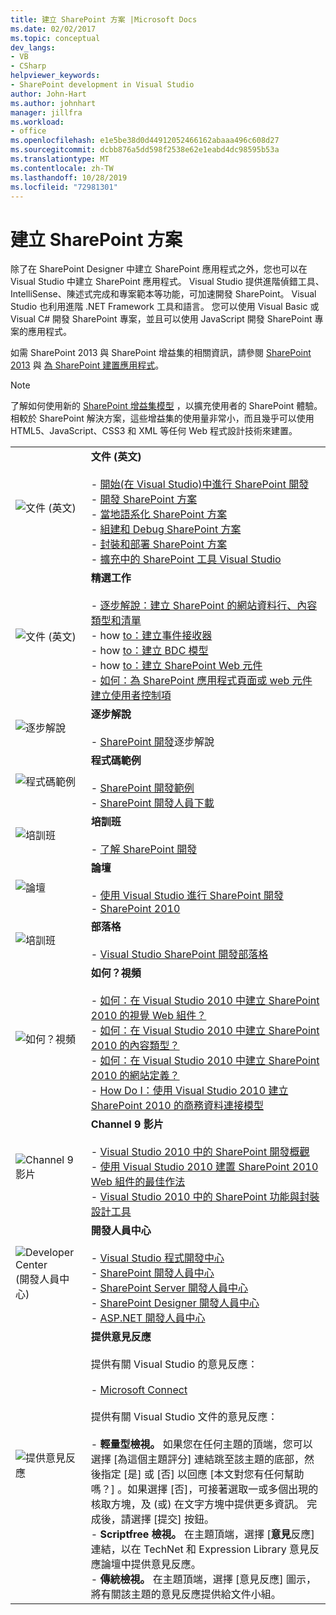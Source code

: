 ```yaml
---
title: 建立 SharePoint 方案 |Microsoft Docs
ms.date: 02/02/2017
ms.topic: conceptual
dev_langs:
- VB
- CSharp
helpviewer_keywords:
- SharePoint development in Visual Studio
author: John-Hart
ms.author: johnhart
manager: jillfra
ms.workload:
- office
ms.openlocfilehash: e1e5be38d0d44912052466162abaaa496c608d27
ms.sourcegitcommit: dcbb876a5dd598f2538e62e1eabd4dc98595b53a
ms.translationtype: MT
ms.contentlocale: zh-TW
ms.lasthandoff: 10/28/2019
ms.locfileid: "72981301"
---
```

# <a name="create-sharepoint-solutions"></a>建立 SharePoint 方案
  除了在 SharePoint Designer 中建立 SharePoint 應用程式之外，您也可以在 Visual Studio 中建立 SharePoint 應用程式。 Visual Studio 提供進階偵錯工具、IntelliSense、陳述式完成和專案範本等功能，可加速開發 SharePoint。 Visual Studio 也利用進階 .NET Framework 工具和語言。 您可以使用 Visual Basic 或 Visual C# 開發 SharePoint 專案，並且可以使用 JavaScript 開發 SharePoint 專案的應用程式。

 如需 SharePoint 2013 與 SharePoint 增益集的相關資訊，請參閱 [SharePoint 2013](https://products.office.com/previous-versions/microsoft-sharepoint-2013) 與 [為 SharePoint 建置應用程式](/sharepoint/dev/sp-add-ins/sharepoint-add-ins)。

> [!NOTE]
> 了解如何使用新的 [SharePoint 增益集模型](/sharepoint/dev/sp-add-ins/sharepoint-add-ins) ，以擴充使用者的 SharePoint 體驗。 相較於 SharePoint 解決方案，這些增益集的使用量非常小，而且幾乎可以使用 HTML5、JavaScript、CSS3 和 XML 等任何 Web 程式設計技術來建置。

|||
|-|-|
|![文件 (英文)](../sharepoint/media/vs-icon-documentation.gif "文件")|**文件 (英文)**<br /><br /> -   [開始&#40;在 Visual Studio&#41;中進行 SharePoint 開發](../sharepoint/getting-started-sharepoint-development-in-visual-studio.md)<br />-   [開發 SharePoint 方案](../sharepoint/developing-sharepoint-solutions.md)<br />-   [當地語系化 SharePoint 方案](../sharepoint/localizing-sharepoint-solutions.md)<br />-   [組建和 Debug SharePoint 方案](../sharepoint/building-and-debugging-sharepoint-solutions.md)<br />-   [封裝和部署 SharePoint 方案](../sharepoint/packaging-and-deploying-sharepoint-solutions.md)<br />-   [擴充中的 SharePoint 工具 Visual Studio](../sharepoint/extending-the-sharepoint-tools-in-visual-studio.md)|
|![文件 (英文)](../sharepoint/media/vs-icon-documentation.gif "文件")|**精選工作**<br /><br /> -   [逐步解說：建立 SharePoint 的網站資料行、內容類型和清單](../sharepoint/walkthrough-create-a-site-column-content-type-and-list-for-sharepoint.md)<br />-   how [to：建立事件接收器](../sharepoint/how-to-create-an-event-receiver.md)<br />-   how [to：建立 BDC 模型](../sharepoint/how-to-create-a-bdc-model.md)<br />-   how [to：建立 SharePoint Web 元件](../sharepoint/how-to-create-a-sharepoint-web-part.md)<br />-   [如何：為 SharePoint 應用程式頁面或 web 元件建立使用者控制項](../sharepoint/how-to-create-a-user-control-for-a-sharepoint-application-page-or-web-part.md)|
|![逐步解說](../sharepoint/media/vs-icon-walkthroughs.gif "逐步解說")|**逐步解說**<br /><br /> -   [SharePoint 開發](../sharepoint/sharepoint-development-walkthroughs.md)逐步解說|
|![程式碼範例](../sharepoint/media/vs-icon-codesamples.gif "程式碼範例")|**程式碼範例**<br /><br /> -   [SharePoint 開發範例](../sharepoint/sharepoint-development-samples.md)<br />-   [SharePoint 開發人員下載](/sharepoint/dev/)|
|![培訓班](../sharepoint/media/vs-icon-training.gif "訓練")|**培訓班**<br /><br /> -   [了解 SharePoint 開發](/sharepoint/dev/)|
|![論壇](../sharepoint/media/vs-icon-forums.gif "論壇")|**論壇**<br /><br /> -   [使用 Visual Studio 進行 SharePoint 開發](https://social.msdn.microsoft.com/Forums/vstudio/home?forum=vssharepointdevelopment)<br />-   [SharePoint 2010](https://social.msdn.microsoft.com/Forums/sharepoint/home?category=sharepoint2010,sharepoint)|
|![培訓班](../sharepoint/media/vs-icon-training.gif "訓練")|**部落格**<br /><br /> -   [Visual Studio SharePoint 開發部落格](https://blogs.msdn.microsoft.com/vssharepointtoolsblog/)|
|![如何？視頻](../sharepoint/media/vs-icon-howdoivideos.gif "如何？視頻")|**如何？視頻**<br /><br /> -   [如何：在 Visual Studio 2010 中建立 SharePoint 2010 的視覺 Web 組件？](https://visualstudio.microsoft.com/)<br />-   [如何：在 Visual Studio 2010 中建立 SharePoint 2010 的內容類型？](/previous-versions/visualstudio/visual-studio-2010/dd831853\(v\=vs.100\))<br />-   [如何：在 Visual Studio 2010 中建立 SharePoint 2010 的網站定義？](/previous-versions/visualstudio/visual-studio-2010/dd831853\(v\=vs.100\))<br />-   [How Do I：使用 Visual Studio 2010 建立 SharePoint 2010 的商務資料連接模型](/previous-versions/visualstudio/visual-studio-2010/dd831853\(v\=vs.100\))|
|![Channel 9 影片](../sharepoint/media/vs-icon-channel9videos.gif "Channel 9 的影片")|**Channel 9 影片**<br /><br /> -   [Visual Studio 2010 中的 SharePoint 開發概觀](https://channel9.msdn.com/blogs/funkyonex/overview-of-sharepoint-development-in-visual-studio-2010)<br />-   [使用 Visual Studio 2010 建置 SharePoint 2010 Web 組件的最佳作法](https://channel9.msdn.com/blogs/funkyonex/best-practices-on-building-sharepoint-2010-web-parts-with-visual-studio-2010)<br />-   [Visual Studio 2010 中的 SharePoint 功能與封裝設計工具](https://channel9.msdn.com/blogs/funkyonex/sharepoint-feature-and-package-designers-in-visual-studio-2010)|
|![Developer Center](../sharepoint/media/vs-icon-msdndevcenter.gif "開發人員中心") \(開發人員中心\)|**開發人員中心**<br /><br /> -   [Visual Studio 程式開發中心](https://visualstudio.microsoft.com/)<br />-   [SharePoint 開發人員中心](/sharepoint/dev/)<br />-   [SharePoint Server 開發人員中心](/previous-versions/office/fp161348\(v\=office.15\))<br />-   [SharePoint Designer 開發人員中心](/previous-versions/office/fp161348\(v\=office.15\))<br />-   [ASP.NET 開發人員中心](https://msdn.microsoft.com/aa336522.aspx)|
|![提供意見反應](../sharepoint/media/vs-icon-feedback.gif "提供意見")|**提供意見反應**<br /><br /> 提供有關 Visual Studio 的意見反應：<br /><br /> -   [Microsoft Connect](/collaborate/connect-redirect)<br /><br /> 提供有關 Visual Studio 文件的意見反應：<br /><br /> -   **輕量型檢視。** 如果您在任何主題的頂端，您可以選擇 [為這個主題評分] 連結跳至該主題的底部，然後指定 [是] 或 [否] 以回應 [本文對您有任何幫助嗎？] 。如果選擇 [否]，可接著選取一或多個出現的核取方塊，及 (或) 在文字方塊中提供更多資訊。 完成後，請選擇 [提交] 按鈕。<br />-   **Scriptfree 檢視。** 在主題頂端，選擇 [**意見**反應] 連結，以在 TechNet 和 Expression Library 意見反應論壇中提供意見反應。<br />-   **傳統檢視。** 在主題頂端，選擇 [意見反應] 圖示，將有關該主題的意見反應提供給文件小組。|
